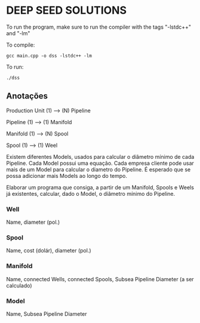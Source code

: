 # DEEP SEED SOLUTIONS

To run the program, make sure to run the compiler with the tags "-lstdc++" and "-lm"

To compile:
```
gcc main.cpp -o dss -lstdc++ -lm 
```
To run:
```
./dss
```

## Anotações

Production Unit (1) --> (N) Pipeline

Pipeline (1) --> (1) Manifold

Manifold (1) --> (N) Spool

Spool (1) --> (1) Weel


Existem diferentes Models, usados para calcular o diâmetro mínimo de cada Pipeline. Cada Model possui uma equação.
Cada empresa cliente pode usar mais de um Model para calcular o diametro do Pipeline.
É esperado que se possa adicionar mais Models ao longo do tempo.

Elaborar um programa que consiga, a partir de um Manifold, Spools e Weels já existentes, calcular, dado o Model, o diâmetro mínimo do Pipeline.

### Well
Name, diameter (pol.)

### Spool
Name, cost (dolár), diameter (pol.)

### Manifold
Name, connected Wells, connected Spools, Subsea Pipeline Diameter (a ser calculado)

### Model
Name, Subsea Pipeline Diameter

